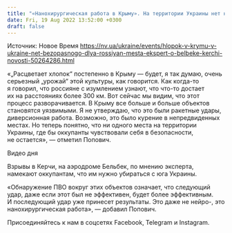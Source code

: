 ```yaml
---
title: "«Нанохирургическая работа в Крыму». На территории Украины нет ни одного места, где бы оккупанты чувствовали себя в безопасности — военный эксперт"
date: Fri, 19 Aug 2022 13:52:00 +0300
draft: false
---
```

Источник: Новое Время https://nv.ua/ukraine/events/hlopok-v-krymu-v-ukraine-net-bezopasnogo-dlya-rossiyan-mesta-ekspert-o-belbeke-kerchi-novosti-50264286.html


«„Расцветает хлопок“ постепенно в Крыму — будет, я так думаю, очень серьезный „урожай“ этой культуры, как говорится. Как когда-то я говорил, что россияне с изумлением узнают, что что-то достает их на расстояниях более 300 км. Вот сейчас мы видим, что этот процесс разворачивается. В Крыму все больше и больше объектов становятся уязвимыми. Я не утверждаю, что это были ракетные удары, диверсионная работа. Возможно, это было курение в непредвиденных местах. Но теперь понятно, что ни одного места на территории Украины, где бы оккупанты чувствовали себя в безопасности, не остается», — отметил Попович.

 Видео дня   

Взрывы в Керчи, на аэродроме Бельбек, по мнению эксперта, намекают оккупантам, что им нужно убираться с юга Украины.

«Обнаружение ПВО вокруг этих объектов означает, что следующий удар, даже если этот был не эффективен, будет более эффективным. И последующий удар уже принесет результаты. Это даже не нейро-, это нанохирургическая работа», — добавил Попович.

Присоединяйтесь к нам в соцсетях Facebook, Telegram и Instagram.
